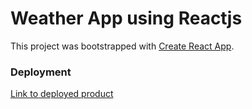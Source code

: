 # Weather App using Reactjs

This project was bootstrapped with [Create React App](https://github.com/facebook/create-react-app).

### Deployment

<a href="https://weather-app-1912.netlify.app" target="__blank">Link to deployed product</a>
